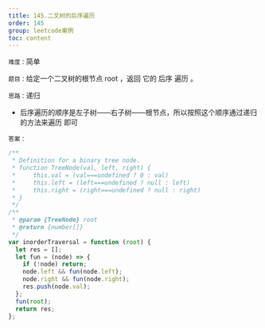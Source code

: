 ```yaml
---
title: 145.二叉树的后序遍历
order: 145
group: leetcode案例
toc: content
---
```


`难度：`简单

`题目：`给定一个二叉树的根节点 root ，返回 它的 后序 遍历 。

`思路：`递归

- 后序遍历的顺序是左子树——右子树——根节点，所以按照这个顺序通过递归的方法来遍历
  即可

`答案：`

```js
/**
 * Definition for a binary tree node.
 * function TreeNode(val, left, right) {
 *     this.val = (val===undefined ? 0 : val)
 *     this.left = (left===undefined ? null : left)
 *     this.right = (right===undefined ? null : right)
 * }
 */
/**
 * @param {TreeNode} root
 * @return {number[]}
 */
var inorderTraversal = function (root) {
  let res = [];
  let fun = (node) => {
    if (!node) return;
    node.left && fun(node.left);
    node.right && fun(node.right);
    res.push(node.val);
  };
  fun(root);
  return res;
};
```
